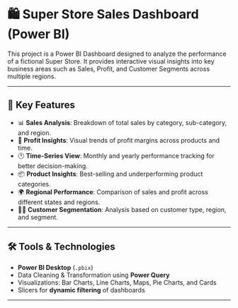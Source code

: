 # 🛍️ Super Store Sales Dashboard (Power BI)

This project is a Power BI Dashboard designed to analyze the performance of a fictional Super Store. It provides interactive visual insights into key business areas such as Sales, Profit, and Customer Segments across multiple regions.

---

## 📌 Key Features

- 📊 **Sales Analysis**: Breakdown of total sales by category, sub-category, and region.
- 💸 **Profit Insights**: Visual trends of profit margins across products and time.
- 🕐 **Time-Series View**: Monthly and yearly performance tracking for better decision-making.
- 📦 **Product Insights**: Best-selling and underperforming product categories.
- 🌍 **Regional Performance**: Comparison of sales and profit across different states and regions.
- 🧍‍♂️ **Customer Segmentation**: Analysis based on customer type, region, and segment.

---

## 🛠️ Tools & Technologies

- **Power BI Desktop** (`.pbix`)
- Data Cleaning & Transformation using **Power Query**
- Visualizations: Bar Charts, Line Charts, Maps, Pie Charts, and Cards
- Slicers for **dynamic filtering** of dashboards

---
